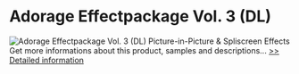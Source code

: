 # Adorage Effectpackage Vol. 3 (DL)
![Adorage Effectpackage Vol. 3 (DL)](https://mycommerce.akamaized.net/api/pimages/P300428565/BIG/300428565.JPG)
Picture-in-Picture & Spliscreen Effects
 Get more informations about this product, samples and descriptions...
[>> Detailed information](https://secure.element5.com/esales/product.html?productid=300428565&affiliateid=200057808)